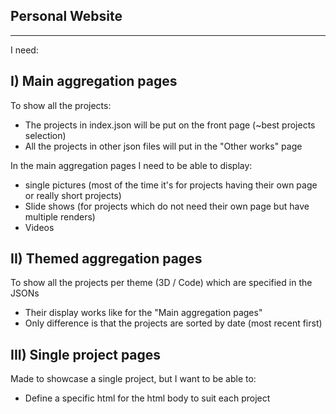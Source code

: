 ## Personal Website
---------
I need:
## I) Main aggregation pages
To show all the projects:
- The projects in index.json will be put on the front page (~best projects selection)
- All the projects in other json files will put in the "Other works" page

In the main aggregation pages I need to be able to display:
- single pictures (most of the time it's for projects having their own page or really short projects)
- Slide shows (for projects which do not need their own page but have multiple renders)
- Videos

## II) Themed aggregation pages
To show all the projects per theme (3D / Code) which are specified in the JSONs  
- Their display works like for the "Main aggregation pages"  
- Only difference is that the projects are sorted by date (most recent first)

## III) Single project pages
Made to showcase a single project, but I want to be able to:
- Define a specific html for the html body to suit each project
